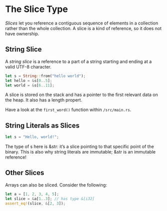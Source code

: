 # The Slice Type

_Slices_ let you reference a contiguous sequence of elements in a collection rather than the whole collection. A slice is a kind of reference, so it does not have ownership.

## String Slice

A _string slice_ is a reference to a part of a string starting and ending at a valid UTF-8 character.

```rs
let s = String::from("hello world");
let hello = &s[0..5];
let world = &s[6..11];
```

A slice is stored on the stack and has a pointer to the first relevant data on the heap. It also has a length propert.

Have a look at the `first_word()` function within `/src/main.rs`.

## String Literals as Slices

```rs
let s = "Hello, world!";
```

The type of s here is &str: it’s a slice pointing to that specific point of the binary. This is also why string literals are immutable; &str is an immutable reference!

## Other Slices

Arrays can also be sliced. Consider the following:

```rs
let a = [1, 2, 3, 4, 5];
let slice = &a[1..3]; // has type &[i32]
assert_eq!(slice, &[2, 3]);
```
